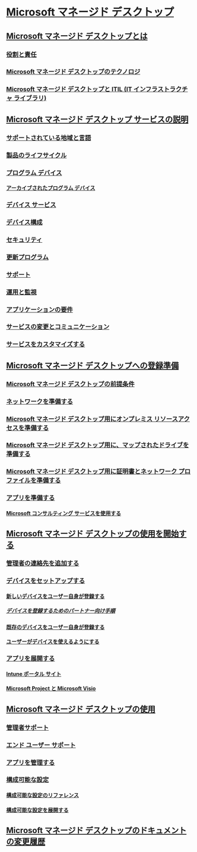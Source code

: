 # [Microsoft マネージド デスクトップ](index.yml)
## [Microsoft マネージド デスクトップとは](intro/index.md)
### [役割と責任](intro/roles-and-responsibilities.md)
### [Microsoft マネージド デスクトップのテクノロジ](intro/technologies.md)
### [Microsoft マネージド デスクトップと ITIL (IT インフラストラクチャ ライブラリ)](MMD-and-ITSM.md)
## [Microsoft マネージド デスクトップ サービスの説明](service-description/index.md)
### [サポートされている地域と言語](service-description/regions-languages.md)
### [製品のライフサイクル](service-description/device-lifecycle.md)
### [プログラム デバイス](service-description/device-list.md)
#### [アーカイブされたプログラム デバイス](service-description/archived-device-list.md)
### [デバイス サービス](service-description/device-services.md)
### [デバイス構成](service-description/device-policies.md)
### [セキュリティ](service-description/security.md)
### [更新プログラム](service-description/updates.md)
### [サポート](service-description/support.md)
### [運用と監視](service-description/operations-and-monitoring.md)
### [アプリケーションの要件](service-description/mmd-app-requirements.md)
### [サービスの変更とコミュニケーション](service-description/servicechanges.md)
### [サービスをカスタマイズする](service-description/customizing.md)
## [Microsoft マネージド デスクトップへの登録準備](get-ready/index.md)
### [Microsoft マネージド デスクトップの前提条件](get-ready/prerequisites.md)
### [ネットワークを準備する](get-ready/network.md)
### [Microsoft マネージド デスクトップ用にオンプレミス リソースアクセスを準備する](get-ready/authentication.md)
### [Microsoft マネージド デスクトップ用に、マップされたドライブを準備する](get-ready/mapped-drives.md)
### [Microsoft マネージド デスクトップ用に証明書とネットワーク プロファイルを準備する](get-ready/certs-wifi-lan.md)
### [アプリを準備する](get-ready/apps.md)
#### [Microsoft コンサルティング サービスを使用する](get-ready/apps-MCS.md)
## [Microsoft マネージド デスクトップの使用を開始する](get-started/index.md)
### [管理者の連絡先を追加する](get-started/add-admin-contacts.md)
### [デバイスをセットアップする](get-started/set-up-devices.md)
#### [新しいデバイスをユーザー自身が登録する](get-started/register-devices-self.md)
##### [デバイスを登録するためのパートナー向け手順](get-started/register-devices-partner.md)
#### [既存のデバイスをユーザー自身が登録する](get-started/register-reused-devices-self.md)
#### [ユーザーがデバイスを使えるようにする](get-started/get-started-devices.md)
### [アプリを展開する](get-started/deploy-apps.md)
#### [Intune ポータル サイト](get-started/company-portal.md)
#### [Microsoft Project と Microsoft Visio](get-started/project-visio.md)
## [Microsoft マネージド デスクトップの使用](working-with-managed-desktop/index.md)
### [管理者サポート](working-with-managed-desktop/admin-support.md)
### [エンド ユーザー サポート](working-with-managed-desktop/end-user-support.md)
### [アプリを管理する](working-with-managed-desktop/manage-apps.md)
### [構成可能な設定](working-with-managed-desktop/config-setting-overview.md)
#### [構成可能な設定のリファレンス](working-with-managed-desktop/config-setting-ref.md)
#### [構成可能な設定を展開する](working-with-managed-desktop/config-setting-deploy.md)
## [Microsoft マネージド デスクトップのドキュメントの変更履歴](change-history-managed-desktop.md)

